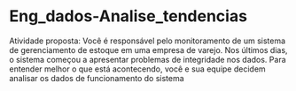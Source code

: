# Eng_dados-Analise_tendencias
Atividade proposta: Você é responsável pelo monitoramento de um sistema de gerenciamento de estoque em uma empresa de varejo. Nos últimos dias, o sistema começou a apresentar problemas de integridade nos dados. Para entender melhor o que está acontecendo, você e sua equipe decidem analisar os dados de funcionamento do sistema
